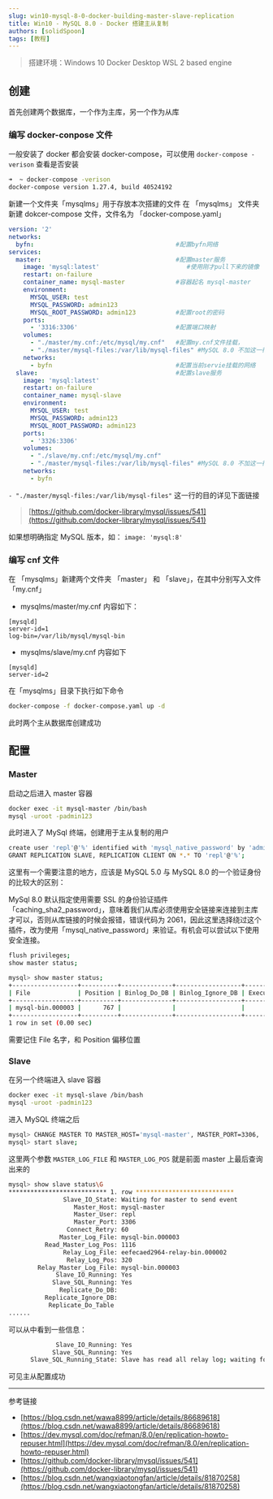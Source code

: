 ```yaml
---
slug: win10-mysql-8-0-docker-building-master-slave-replication
title: Win10 - MySQL 8.0 - Docker 搭建主从复制
authors: [solidSpoon]
tags: [教程]
---
```



> 搭建环境：Windows 10 Docker Desktop WSL 2 based engine

## 创建

首先创建两个数据库，一个作为主库，另一个作为从库

### 编写 docker-conpose 文件


一般安装了 docker 都会安装 docker-compose，可以使用 `docker-compose -verison` 查看是否安装

```bash
➜  ~ docker-compose -verison
docker-compose version 1.27.4, build 40524192
```

新建一个文件夹「mysqlms」用于存放本次搭建的文件
在 「mysqlms」 文件夹新建 dokcer-compose 文件，文件名为 「docker-compose.yaml」

```yaml
version: '2' 
networks:
  byfn:                                       #配置byfn网络
services:
  master:                                     #配置master服务
    image: 'mysql:latest'                        #使用刚才pull下来的镜像
    restart: on-failure
    container_name: mysql-master              #容器起名 mysql-master
    environment:
      MYSQL_USER: test
      MYSQL_PASSWORD: admin123
      MYSQL_ROOT_PASSWORD: admin123           #配置root的密码
    ports:
      - '3316:3306'                           #配置端口映射
    volumes:
      - "./master/my.cnf:/etc/mysql/my.cnf"   #配置my.cnf文件挂载，
      - "./master/mysql-files:/var/lib/mysql-files" #MySQL 8.0 不加这一行会报错
    networks:
      - byfn                                  #配置当前servie挂载的网络
  slave:                                      #配置slave服务
    image: 'mysql:latest'
    restart: on-failure
    container_name: mysql-slave
    environment:
      MYSQL_USER: test
      MYSQL_PASSWORD: admin123
      MYSQL_ROOT_PASSWORD: admin123
    ports:
      - '3326:3306'
    volumes:
      - "./slave/my.cnf:/etc/mysql/my.cnf"
      - "./master/mysql-files:/var/lib/mysql-files" #MySQL 8.0 不加这一行会报错
    networks:
      - byfn
```

`- "./master/mysql-files:/var/lib/mysql-files"` 这一行的目的详见下面链接

> [https://github.com/docker-library/mysql/issues/541](https://github.com/docker-library/mysql/issues/541)



如果想明确指定 MySQL 版本，如： `image: 'mysql:8'`

### 编写 cnf 文件

在 「mysqlms」新建两个文件夹 「master」 和 「slave」，在其中分别写入文件「my.cnf」


- mysqlms/master/my.cnf 内容如下：

```
[mysqld]
server-id=1
log-bin=/var/lib/mysql/mysql-bin
```

- mysqlms/slave/my.cnf 内容如下

```
[mysqld]
server-id=2
```

在「mysqlms」目录下执行如下命令

```bash
docker-compose -f docker-compose.yaml up -d
```
此时两个主从数据库创建成功

## 配置

### Master

启动之后进入 master 容器

```bash
docker exec -it mysql-master /bin/bash
mysql -uroot -padmin123
```

此时进入了 MySql 终端，创建用于主从复制的用户

```bash
create user 'repl'@'%' identified with 'mysql_native_password' by 'admin123';
GRANT REPLICATION SLAVE, REPLICATION CLIENT ON *.* TO 'repl'@'%'; 
```

这里有一个需要注意的地方，应该是 MySQL 5.0 与 MySQL 8.0 的一个验证身份的比较大的区别：


MySql 8.0 默认指定使用需要 SSL 的身份验证插件 「caching_sha2_password」，意味着我们从库必须使用安全链接来连接到主库才可以，否则从库链接的时候会报错，错误代码为 2061，因此这里选择绕过这个插件，改为使用「mysql_native_password」来验证。有机会可以尝试以下使用安全连接。


```bash
flush privileges;
show master status;
```

```bash
mysql> show master status;
+------------------+----------+--------------+------------------+-------------------+
| File             | Position | Binlog_Do_DB | Binlog_Ignore_DB | Executed_Gtid_Set |
+------------------+----------+--------------+------------------+-------------------+
| mysql-bin.000003 |      767 |              |                  |                   |
+------------------+----------+--------------+------------------+-------------------+
1 row in set (0.00 sec)
```

需要记住 File 名字，和 Position 偏移位置

### Slave

在另一个终端进入 slave  容器


```bash
docker exec -it mysql-slave /bin/bash
mysql -uroot -padmin123
```

进入 MySQL 终端之后

```bash
mysql> CHANGE MASTER TO MASTER_HOST='mysql-master', MASTER_PORT=3306,  MASTER_USER='repl', MASTER_PASSWORD='admin123', MASTER_LOG_FILE='mysql-bin.000003', MASTER_LOG_POS=767;
mysql> start slave;
```

这里两个参数 `MASTER_LOG_FILE` 和 `MASTER_LOG_POS` 就是前面 master 上最后查询出来的

```bash
mysql> show slave status\G
*************************** 1. row ***************************
               Slave_IO_State: Waiting for master to send event
                  Master_Host: mysql-master
                  Master_User: repl
                  Master_Port: 3306
                Connect_Retry: 60
              Master_Log_File: mysql-bin.000003
          Read_Master_Log_Pos: 1116
               Relay_Log_File: eefecaed2964-relay-bin.000002
                Relay_Log_Pos: 320
        Relay_Master_Log_File: mysql-bin.000003
             Slave_IO_Running: Yes
            Slave_SQL_Running: Yes
              Replicate_Do_DB:
          Replicate_Ignore_DB:
           Replicate_Do_Table
......
```

可以从中看到一些信息：

```bash
             Slave_IO_Running: Yes
            Slave_SQL_Running: Yes
      Slave_SQL_Running_State: Slave has read all relay log; waiting for more updates
```

可见主从配置成功

---

参考链接

- [https://blog.csdn.net/wawa8899/article/details/86689618](https://blog.csdn.net/wawa8899/article/details/86689618)
- [https://dev.mysql.com/doc/refman/8.0/en/replication-howto-repuser.html](https://dev.mysql.com/doc/refman/8.0/en/replication-howto-repuser.html)
- [https://github.com/docker-library/mysql/issues/541](https://github.com/docker-library/mysql/issues/541)
- [https://blog.csdn.net/wangxiaotongfan/article/details/81870258](https://blog.csdn.net/wangxiaotongfan/article/details/81870258)
